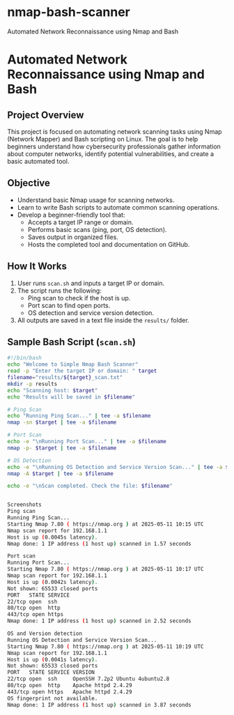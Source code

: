 # nmap-bash-scanner
Automated Network Reconnaissance using Nmap and Bash

# Automated Network Reconnaissance using Nmap and Bash

## Project Overview
This project is focused on automating network scanning tasks using Nmap (Network Mapper) and Bash scripting on Linux. The goal is to help beginners understand how cybersecurity professionals gather information about computer networks, identify potential vulnerabilities, and create a basic automated tool.

## Objective
- Understand basic Nmap usage for scanning networks.
- Learn to write Bash scripts to automate common scanning operations.
- Develop a beginner-friendly tool that:
  - Accepts a target IP range or domain.
  - Performs basic scans (ping, port, OS detection).
  - Saves output in organized files.
  - Hosts the completed tool and documentation on GitHub.

## How It Works
1. User runs `scan.sh` and inputs a target IP or domain.
2. The script runs the following:
   - Ping scan to check if the host is up.
   - Port scan to find open ports.
   - OS detection and service version detection.
3. All outputs are saved in a text file inside the `results/` folder.

## Sample Bash Script (`scan.sh`)

```bash
#!/bin/bash
echo "Welcome to Simple Nmap Bash Scanner"
read -p "Enter the target IP or domain: " target
filename="results/${target}_scan.txt"
mkdir -p results
echo "Scanning host: $target"
echo "Results will be saved in $filename"

# Ping Scan
echo "Running Ping Scan..." | tee -a $filename
nmap -sn $target | tee -a $filename

# Port Scan
echo -e "\nRunning Port Scan..." | tee -a $filename
nmap -p- $target | tee -a $filename

# OS Detection
echo -e "\nRunning OS Detection and Service Version Scan..." | tee -a $filename
nmap -A $target | tee -a $filename

echo -e "\nScan completed. Check the file: $filename"


Screenshots
Ping scan
Running Ping Scan...
Starting Nmap 7.80 ( https://nmap.org ) at 2025-05-11 10:15 UTC
Nmap scan report for 192.168.1.1
Host is up (0.0045s latency).
Nmap done: 1 IP address (1 host up) scanned in 1.57 seconds

Port scan
Running Port Scan...
Starting Nmap 7.80 ( https://nmap.org ) at 2025-05-11 10:17 UTC
Nmap scan report for 192.168.1.1
Host is up (0.0042s latency).
Not shown: 65533 closed ports
PORT   STATE SERVICE
22/tcp open  ssh
80/tcp open  http
443/tcp open https
Nmap done: 1 IP address (1 host up) scanned in 2.52 seconds

OS and Version detection
Running OS Detection and Service Version Scan...
Starting Nmap 7.80 ( https://nmap.org ) at 2025-05-11 10:19 UTC
Nmap scan report for 192.168.1.1
Host is up (0.0041s latency).
Not shown: 65533 closed ports
PORT   STATE SERVICE VERSION
22/tcp open  ssh     OpenSSH 7.2p2 Ubuntu 4ubuntu2.8
80/tcp open  http    Apache httpd 2.4.29
443/tcp open https   Apache httpd 2.4.29
OS fingerprint not available.
Nmap done: 1 IP address (1 host up) scanned in 3.87 seconds

